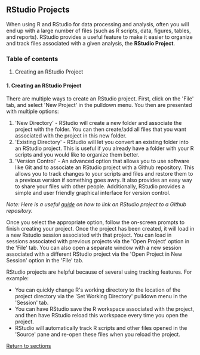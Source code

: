## RStudio Projects

When using R and RStudio for data processing and analysis, often you will end up with a large number of files (such as R scripts, data, figures, tables, and reports). RStudio provides a useful feature to make it easier to organize and track files associated with a given analysis, the __RStudio Project__.

### Table of contents
1. Creating an RStudio Project

#### 1. Creating an RStudio Project

There are multiple ways to create an RStudio project. First, click on the 'File' tab, and select 'New Project' in the pulldown menu. You then are presented with multiple options:

1. 'New Directory' - RStudio will create a new folder and associate the project with the folder. You can then create/add all files that you want associated with the project in this new folder.
2. 'Existing Directory' - RStudio will let you convert an existing folder into an RStudio project. This is useful if you already have a folder with your R scripts and you would like to organize them better.
3. 'Version Control' - An advanced option that allows you to use software like Git and to associate an RStudio project with a Github repository. This allows you to track changes to your scripts and files and restore them to a previous version if something goes awry. It also provides an easy way to share your files with other people. Additionally, RStudio provides a simple and user friendly graphical interface for version control.

*Note: Here is a useful [guide](https://happygitwithr.com/rstudio-git-github.html) on how to link an RStudio project to a Github repository.*

Once you select the appropriate option, follow the on-screen prompts to finish creating your project. Once the project has been created, it will load in a new Rstudio session associated with that project. You can load in sessions associated with previous projects via the 'Open Project' option in the 'File' tab. You can also open a separate window with a new session associated with a different RStudio project via the 'Open Project in New Session' option in the 'File' tab.

RStudio projects are helpful because of several using tracking features. For example:

* You can quickly change R's working directory to the location of the project directory via the 'Set Working Directory' pulldown menu in the 'Session' tab.
* You can have RStudio save the R workspace associated with the project, and then have RStudio reload this workspace every time you open the project.
* RStudio will automatically track R scripts and other files opened in the 'Source' pane and re-open these files when you reload the project.


[Return to sections](C00_P002_Chapters.md)


